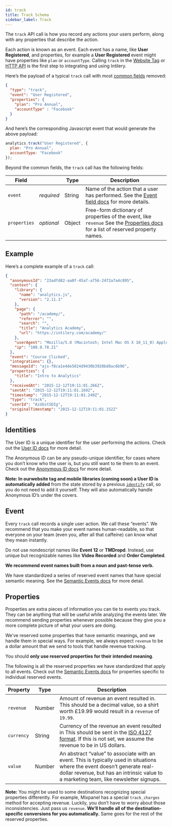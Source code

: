 ```yaml
---
id: track
title: Track Schema
sidebar_label: Track
---
```


The `track` API call is how you record any actions your users perform, along with any properties that describe the action.

Each action is known as an event. Each event has a name, like **User Registered**, and properties, for example a **User Registered** event might have properties like `plan` or `accountType`. Calling `track` in the [Website Tag](/docs/tag/tag1) or [HTTP API](/docs/apis/api) is the first step to integrating and using Intilery.

Here’s the payload of a typical `track` call with most [common fields](/docs/schema/common) removed:

```json
{
  "type": "track",
  "event": "User Registered",
  "properties": {
    "plan": "Pro Annual",
    "accountType" : "Facebook"
  }
}
```

And here’s the corresponding Javascript event that would generate the above payload:

```javascript
analytics.track("User Registered", {
  plan: "Pro Annual",
  accountType: "Facebook"
});
```

Beyond the common fields, the `track` call has the following fields:

| Field        |            | Type   | Description                                                  |
| ------------ | ---------- | ------ | ------------------------------------------------------------ |
| `event`      | *required* | String | Name of the action that a user has performed. See the [Event field docs](#event) for more details. |
| `properties` | *optional* | Object | Free-form dictionary of properties of the event, like `revenue` See the [Properties docs](#properties) for a list of reserved property names. |

## Example

Here’s a complete example of a `track` call:

```json
{
  "anonymousId": "23adfd82-aa0f-45a7-a756-24f2a7a4c895",
  "context": {
    "library": {
      "name": "analytics.js",
      "version": "2.11.1"
    },
    "page": {
      "path": "/academy/",
      "referrer": "",
      "search": "",
      "title": "Analytics Academy",
      "url": "https://intilery.com/academy/"
    },
    "userAgent": "Mozilla/5.0 (Macintosh; Intel Mac OS X 10_11_0) AppleWebKit/537.36 (KHTML, like Gecko) Chrome/46.0.2490.86 Safari/537.36",
    "ip": "108.0.78.21"
  },
  "event": "Course Clicked",
  "integrations": {},
  "messageId": "ajs-f8ca1e4de5024d9430b3928bd8ac6b96",
  "properties": {
    "title": "Intro to Analytics"
  },
  "receivedAt": "2015-12-12T19:11:01.266Z",
  "sentAt": "2015-12-12T19:11:01.169Z",
  "timestamp": "2015-12-12T19:11:01.249Z",
  "type": "track",
  "userId": "AiUGstSDIg",
  "originalTimestamp": "2015-12-12T19:11:01.152Z"
}
```

## Identities

The User ID is a unique identifier for the user performing the actions. Check out the [User ID docs](/docs/schema/identify#user-id) for more detail.

The Anonymous ID can be any pseudo-unique identifier, for cases where you don’t know who the user is, but you still want to tie them to an event. Check out the [Anonymous ID docs](/docs/schema/identify#anonymous-id) for more detail.

**Note: In ourwebsite tag and mobile libraries (coming soon) a User ID is automatically added** from the state stored by a previous [`identify`](/docs/schema/identify/) call, so you do not need to add it yourself. They will also automatically handle Anonymous ID’s under the covers.

## Event

Every `track` call records a single user action. We call these “events”. We recommend that you make your event names human-readable, so that everyone on your team (even you, after all that caffeine) can know what they mean instantly.

Do not use nondescript names like **Event 12** or **TMDropd**. Instead, use unique but recognizable names like **Video Recorded** and **Order Completed**.

**We recommend event names built from a noun and past-tense verb.**

We have standardized a series of reserved event names that have special semantic meaning. See the [Semantic Events docs](/docs/schema/intilery) for more detail.

## Properties

Properties are extra pieces of information you can tie to events you track. They can be anything that will be useful while analyzing the events later. We recommend sending properties whenever possible because they give you a more complete picture of what your users are doing.

We’ve reserved some properties that have semantic meanings, and we handle them in special ways. For example, we always expect `revenue` to be a dollar amount that we send to tools that handle revenue tracking.

You should **only use reserved properties for their intended meaning**.

The following is all the reserved properties we have standardized that apply to all events. Check out the [Semantic Events docs](/docs/schema/intilery) for properties specific to individual reserved events.

| **Property** | **Type** | **Description**                                              |
| ------------ | -------- | ------------------------------------------------------------ |
| `revenue`    | Number   | Amount of revenue an event resulted in. This should be a decimal value, so a shirt worth £19.99 would result in a `revenue` of `19.99`. |
| `currency`   | String   | Currency of the revenue an event resulted in This should be sent in the [ISO 4127 format](http://en.wikipedia.org/wiki/ISO_4217). If this is not set, we assume the revenue to be in US dollars. |
| `value`      | Number   | An abstract “value” to associate with an event. This is typically used in situations where the event doesn’t generate real-dollar revenue, but has an intrinsic value to a marketing team, like newsletter signups. |

**Note:** You might be used to some destinations recognizing special properties differently. For example, Mixpanel has a special `track_charges` method for accepting revenue. Luckily, you don’t have to worry about those inconsistencies. Just pass us `revenue`. **We’ll handle all of the destination-specific conversions for you automatically.** Same goes for the rest of the reserved properties.
